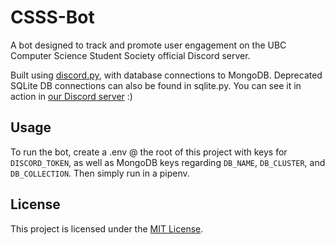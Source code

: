 # CSSS-Bot
A bot designed to track and promote user engagement on the UBC Computer Science Student Society official Discord server.

Built using [discord.py](https://pypi.org/project/discord.py/), with database connections to MongoDB. Deprecated SQLite DB connections can also be found in sqlite.py. You can see it in action in [our Discord server](https://discord.gg/bTQdVGSGCd) :)

## Usage
To run the bot, create a .env @ the root of this project with keys for `DISCORD_TOKEN`, as well as MongoDB keys regarding `DB_NAME`, `DB_CLUSTER`, and `DB_COLLECTION`. Then simply run in a pipenv.

## License
This project is licensed under the [MIT License](https://github.com/cyruskalafchi/CSSS-Bot/blob/main/LICENSE). 
